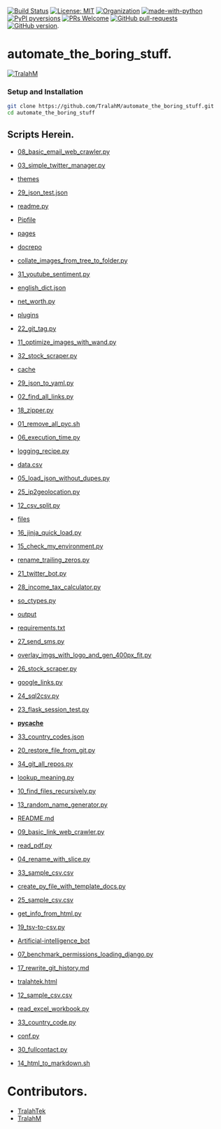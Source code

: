 
[![Build Status](https://travis-ci.com/TralahM/automate_the_boring_stuff.svg?branch=master)](https://travis-ci.com/TralahM/automate_the_boring_stuff)
[![License: MIT](https://img.shields.io/badge/License-MIT-red.svg)](https://opensource.org/licenses/MIT)
[![Organization](https://img.shields.io/badge/Org-TralahTek-blue.svg)](https://github.com/TralahTek)
[![made-with-python](https://img.shields.io/badge/Made%20with-Python-1f425f.svg)](https://www.python.org/)
[![PyPI pyversions](https://img.shields.io/pypi/pyversions/ansicolortags.svg)](https://pypi.python.org/pypi/ansicolortags/)
[![PRs Welcome](https://img.shields.io/badge/PRs-welcome-brightgreen.svg?style=flat-square)](https://github.com/TralahM/pull/)
[![GitHub pull-requests](https://img.shields.io/github/issues-pr/Naereen/StrapDown.js.svg)](https://gitHub.com/TralahM/automate_the_boring_stuff/pull/)
[![GitHub version](https://badge.fury.io/gh/Naereen%2FStrapDown.js.svg)](https://github.com/TralahM/automate_the_boring_stuff).

# automate_the_boring_stuff.


[![TralahM](https://img.shields.io/badge/Author-TralahM-cyan.svg?style=for-the-badge)](https://github.com/TralahM)

### Setup and Installation

```Bash
git clone https://github.com/TralahM/automate_the_boring_stuff.git
cd automate_the_boring_stuff
```

## Scripts Herein.

* [08_basic_email_web_crawler.py](https://github.com/TralahM/automate_the_boring_stuff/blob/master/08_basic_email_web_crawler.py)

* [03_simple_twitter_manager.py](https://github.com/TralahM/automate_the_boring_stuff/blob/master/03_simple_twitter_manager.py)

* [themes](https://github.com/TralahM/automate_the_boring_stuff/blob/master/themes)

* [29_json_test.json](https://github.com/TralahM/automate_the_boring_stuff/blob/master/29_json_test.json)

* [readme.py](https://github.com/TralahM/automate_the_boring_stuff/blob/master/readme.py)

* [Pipfile](https://github.com/TralahM/automate_the_boring_stuff/blob/master/Pipfile)

* [pages](https://github.com/TralahM/automate_the_boring_stuff/blob/master/pages)

* [docrepo](https://github.com/TralahM/automate_the_boring_stuff/blob/master/docrepo)

* [collate_images_from_tree_to_folder.py](https://github.com/TralahM/automate_the_boring_stuff/blob/master/collate_images_from_tree_to_folder.py)

* [31_youtube_sentiment.py](https://github.com/TralahM/automate_the_boring_stuff/blob/master/31_youtube_sentiment.py)

* [english_dict.json](https://github.com/TralahM/automate_the_boring_stuff/blob/master/english_dict.json)

* [net_worth.py](https://github.com/TralahM/automate_the_boring_stuff/blob/master/net_worth.py)

* [plugins](https://github.com/TralahM/automate_the_boring_stuff/blob/master/plugins)

* [22_git_tag.py](https://github.com/TralahM/automate_the_boring_stuff/blob/master/22_git_tag.py)

* [11_optimize_images_with_wand.py](https://github.com/TralahM/automate_the_boring_stuff/blob/master/11_optimize_images_with_wand.py)

* [32_stock_scraper.py](https://github.com/TralahM/automate_the_boring_stuff/blob/master/32_stock_scraper.py)

* [cache](https://github.com/TralahM/automate_the_boring_stuff/blob/master/cache)

* [29_json_to_yaml.py](https://github.com/TralahM/automate_the_boring_stuff/blob/master/29_json_to_yaml.py)

* [02_find_all_links.py](https://github.com/TralahM/automate_the_boring_stuff/blob/master/02_find_all_links.py)

* [18_zipper.py](https://github.com/TralahM/automate_the_boring_stuff/blob/master/18_zipper.py)

* [01_remove_all_pyc.sh](https://github.com/TralahM/automate_the_boring_stuff/blob/master/01_remove_all_pyc.sh)

* [06_execution_time.py](https://github.com/TralahM/automate_the_boring_stuff/blob/master/06_execution_time.py)

* [logging_recipe.py](https://github.com/TralahM/automate_the_boring_stuff/blob/master/logging_recipe.py)

* [data.csv](https://github.com/TralahM/automate_the_boring_stuff/blob/master/data.csv)

* [05_load_json_without_dupes.py](https://github.com/TralahM/automate_the_boring_stuff/blob/master/05_load_json_without_dupes.py)

* [25_ip2geolocation.py](https://github.com/TralahM/automate_the_boring_stuff/blob/master/25_ip2geolocation.py)

* [12_csv_split.py](https://github.com/TralahM/automate_the_boring_stuff/blob/master/12_csv_split.py)

* [files](https://github.com/TralahM/automate_the_boring_stuff/blob/master/files)

* [16_jinja_quick_load.py](https://github.com/TralahM/automate_the_boring_stuff/blob/master/16_jinja_quick_load.py)

* [15_check_my_environment.py](https://github.com/TralahM/automate_the_boring_stuff/blob/master/15_check_my_environment.py)

* [rename_trailing_zeros.py](https://github.com/TralahM/automate_the_boring_stuff/blob/master/rename_trailing_zeros.py)

* [21_twitter_bot.py](https://github.com/TralahM/automate_the_boring_stuff/blob/master/21_twitter_bot.py)

* [28_income_tax_calculator.py](https://github.com/TralahM/automate_the_boring_stuff/blob/master/28_income_tax_calculator.py)

* [so_ctypes.py](https://github.com/TralahM/automate_the_boring_stuff/blob/master/so_ctypes.py)

* [output](https://github.com/TralahM/automate_the_boring_stuff/blob/master/output)

* [requirements.txt](https://github.com/TralahM/automate_the_boring_stuff/blob/master/requirements.txt)

* [27_send_sms.py](https://github.com/TralahM/automate_the_boring_stuff/blob/master/27_send_sms.py)

* [overlay_imgs_with_logo_and_gen_400px_fit.py](https://github.com/TralahM/automate_the_boring_stuff/blob/master/overlay_imgs_with_logo_and_gen_400px_fit.py)

* [26_stock_scraper.py](https://github.com/TralahM/automate_the_boring_stuff/blob/master/26_stock_scraper.py)

* [google_links.py](https://github.com/TralahM/automate_the_boring_stuff/blob/master/google_links.py)

* [24_sql2csv.py](https://github.com/TralahM/automate_the_boring_stuff/blob/master/24_sql2csv.py)

* [23_flask_session_test.py](https://github.com/TralahM/automate_the_boring_stuff/blob/master/23_flask_session_test.py)

* [__pycache__](https://github.com/TralahM/automate_the_boring_stuff/blob/master/__pycache__)

* [33_country_codes.json](https://github.com/TralahM/automate_the_boring_stuff/blob/master/33_country_codes.json)

* [20_restore_file_from_git.py](https://github.com/TralahM/automate_the_boring_stuff/blob/master/20_restore_file_from_git.py)

* [34_git_all_repos.py](https://github.com/TralahM/automate_the_boring_stuff/blob/master/34_git_all_repos.py)

* [lookup_meaning.py](https://github.com/TralahM/automate_the_boring_stuff/blob/master/lookup_meaning.py)

* [10_find_files_recursively.py](https://github.com/TralahM/automate_the_boring_stuff/blob/master/10_find_files_recursively.py)

* [13_random_name_generator.py](https://github.com/TralahM/automate_the_boring_stuff/blob/master/13_random_name_generator.py)

* [README.md](https://github.com/TralahM/automate_the_boring_stuff/blob/master/README.md)

* [09_basic_link_web_crawler.py](https://github.com/TralahM/automate_the_boring_stuff/blob/master/09_basic_link_web_crawler.py)

* [read_pdf.py](https://github.com/TralahM/automate_the_boring_stuff/blob/master/read_pdf.py)

* [04_rename_with_slice.py](https://github.com/TralahM/automate_the_boring_stuff/blob/master/04_rename_with_slice.py)

* [33_sample_csv.csv](https://github.com/TralahM/automate_the_boring_stuff/blob/master/33_sample_csv.csv)

* [create_py_file_with_template_docs.py](https://github.com/TralahM/automate_the_boring_stuff/blob/master/create_py_file_with_template_docs.py)

* [25_sample_csv.csv](https://github.com/TralahM/automate_the_boring_stuff/blob/master/25_sample_csv.csv)

* [get_info_from_html.py](https://github.com/TralahM/automate_the_boring_stuff/blob/master/get_info_from_html.py)

* [19_tsv-to-csv.py](https://github.com/TralahM/automate_the_boring_stuff/blob/master/19_tsv-to-csv.py)

* [Artificial-intelligence_bot](https://github.com/TralahM/automate_the_boring_stuff/blob/master/Artificial-intelligence_bot)

* [07_benchmark_permissions_loading_django.py](https://github.com/TralahM/automate_the_boring_stuff/blob/master/07_benchmark_permissions_loading_django.py)

* [17_rewrite_git_history.md](https://github.com/TralahM/automate_the_boring_stuff/blob/master/17_rewrite_git_history.md)

* [tralahtek.html](https://github.com/TralahM/automate_the_boring_stuff/blob/master/tralahtek.html)

* [12_sample_csv.csv](https://github.com/TralahM/automate_the_boring_stuff/blob/master/12_sample_csv.csv)

* [read_excel_workbook.py](https://github.com/TralahM/automate_the_boring_stuff/blob/master/read_excel_workbook.py)

* [33_country_code.py](https://github.com/TralahM/automate_the_boring_stuff/blob/master/33_country_code.py)

* [conf.py](https://github.com/TralahM/automate_the_boring_stuff/blob/master/conf.py)

* [30_fullcontact.py](https://github.com/TralahM/automate_the_boring_stuff/blob/master/30_fullcontact.py)

* [14_html_to_markdown.sh](https://github.com/TralahM/automate_the_boring_stuff/blob/master/14_html_to_markdown.sh)

# Contributors.

* [TralahTek](https://github.com/TralahTek)
* [TralahM](https://github.com/TralahM)
